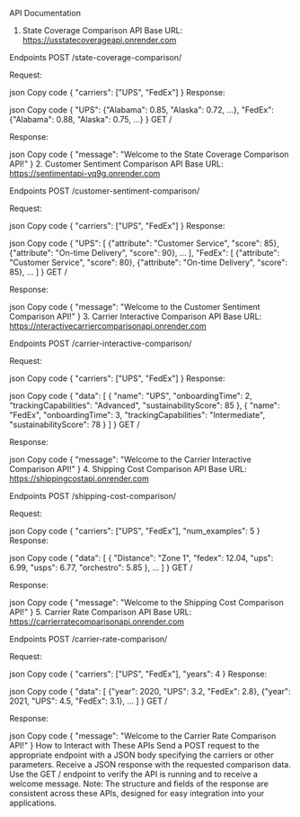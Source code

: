 API Documentation
1. State Coverage Comparison API
Base URL: https://usstatecoverageapi.onrender.com

Endpoints
POST /state-coverage-comparison/

Request:

json
Copy code
{
    "carriers": ["UPS", "FedEx"]
}
Response:

json
Copy code
{
    "UPS": {"Alabama": 0.85, "Alaska": 0.72, ...},
    "FedEx": {"Alabama": 0.88, "Alaska": 0.75, ...}
}
GET /

Response:

json
Copy code
{
    "message": "Welcome to the State Coverage Comparison API!"
}
2. Customer Sentiment Comparison API
Base URL: https://sentimentapi-vq9g.onrender.com

Endpoints
POST /customer-sentiment-comparison/

Request:

json
Copy code
{
    "carriers": ["UPS", "FedEx"]
}
Response:

json
Copy code
{
    "UPS": [
        {"attribute": "Customer Service", "score": 85},
        {"attribute": "On-time Delivery", "score": 90},
        ...
    ],
    "FedEx": [
        {"attribute": "Customer Service", "score": 80},
        {"attribute": "On-time Delivery", "score": 85},
        ...
    ]
}
GET /

Response:

json
Copy code
{
    "message": "Welcome to the Customer Sentiment Comparison API!"
}
3. Carrier Interactive Comparison API
Base URL: https://nteractivecarriercomparisonapi.onrender.com

Endpoints
POST /carrier-interactive-comparison/

Request:

json
Copy code
{
    "carriers": ["UPS", "FedEx"]
}
Response:

json
Copy code
{
    "data": [
        {
            "name": "UPS",
            "onboardingTime": 2,
            "trackingCapabilities": "Advanced",
            "sustainabilityScore": 85
        },
        {
            "name": "FedEx",
            "onboardingTime": 3,
            "trackingCapabilities": "Intermediate",
            "sustainabilityScore": 78
        }
    ]
}
GET /

Response:

json
Copy code
{
    "message": "Welcome to the Carrier Interactive Comparison API!"
}
4. Shipping Cost Comparison API
Base URL: https://shippingcostapi.onrender.com

Endpoints
POST /shipping-cost-comparison/

Request:

json
Copy code
{
    "carriers": ["UPS", "FedEx"],
    "num_examples": 5
}
Response:

json
Copy code
{
    "data": [
        {
            "Distance": "Zone 1",
            "fedex": 12.04,
            "ups": 6.99,
            "usps": 6.77,
            "orchestro": 5.85
        },
        ...
    ]
}
GET /

Response:

json
Copy code
{
    "message": "Welcome to the Shipping Cost Comparison API!"
}
5. Carrier Rate Comparison API
Base URL: https://carrierratecomparisonapi.onrender.com

Endpoints
POST /carrier-rate-comparison/

Request:

json
Copy code
{
    "carriers": ["UPS", "FedEx"],
    "years": 4
}
Response:

json
Copy code
{
    "data": [
        {"year": 2020, "UPS": 3.2, "FedEx": 2.8},
        {"year": 2021, "UPS": 4.5, "FedEx": 3.1},
        ...
    ]
}
GET /

Response:

json
Copy code
{
    "message": "Welcome to the Carrier Rate Comparison API!"
}
How to Interact with These APIs
Send a POST request to the appropriate endpoint with a JSON body specifying the carriers or other parameters.
Receive a JSON response with the requested comparison data.
Use the GET / endpoint to verify the API is running and to receive a welcome message.
Note: The structure and fields of the response are consistent across these APIs, designed for easy integration into your applications.
